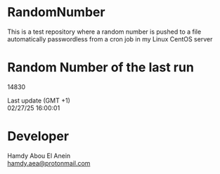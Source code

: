# RandomNumber    
This is a test repository where a random number is pushed to a file automatically passwordless from a cron job in my Linux CentOS server    
# Random Number of the last run   
14830
      
Last update (GMT +1)    
02/27/25 16:00:01
# Developer    
Hamdy Abou El Anein   
hamdy.aea@protonmail.com

